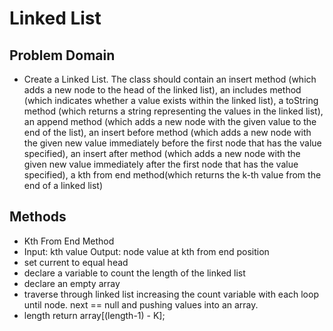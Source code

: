 # Linked List

 ## Problem Domain
 - Create a Linked List. The class should contain an insert method (which adds a new node to the head of the linked list), an includes method (which indicates whether a value exists within the linked list), a toString method (which returns a string representing the values in the linked list), an append method (which adds a new node with the given value to the end of the list), an insert before method (which adds a new node with the given new value immediately before the first node that has the value specified), an insert after method (which adds a new node with the given new value immediately after the first node that has the value specified), a kth from end method(which returns the k-th value from the end of a linked list)

 ## Methods
- Kth From End Method
- Input: kth value Output: node value at kth from end position
- set current to equal head
- declare a variable to count the length of the linked list
- declare an empty array
- traverse through linked list increasing the count variable with each loop until node. next == null and pushing values into an array.
- length return array[(length-1) - K];